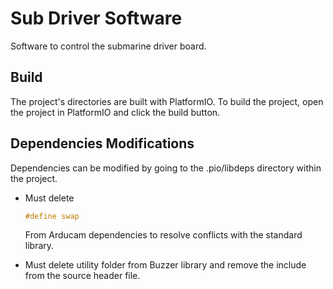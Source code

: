 # Sub Driver Software

Software to control the submarine driver board.

## Build
The project's directories are built with PlatformIO. To build the project, open the project in PlatformIO and click the build button.

## Dependencies Modifications
Dependencies can be modified by going to the .pio/libdeps directory within the project. 

* Must delete 
    ```cpp
    #define swap 
    ```

    From Arducam dependencies to resolve conflicts with the standard library.
* Must delete utility folder from Buzzer library and remove the include from the source header file.


